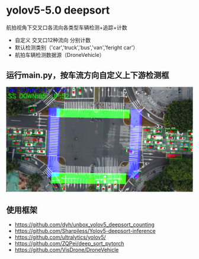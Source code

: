 # yolov5-5.0 deepsort  
航拍视角下交叉口各流向各类型车辆检测+追踪+计数

- 自定义 交叉口12种流向 分别计数
- 默认检测类别（'car','truck','bus','van','feright car'）
- 航拍车辆检测数据源（DroneVehicle）

## 运行main.py，按车流方向自定义上下游检测框
![运行效果展示](./readme.jpg)


## 使用框架

- https://github.com/dyh/unbox_yolov5_deepsort_counting
- https://github.com/Sharpiless/Yolov5-deepsort-inference
- https://github.com/ultralytics/yolov5/
- https://github.com/ZQPei/deep_sort_pytorch
- https://github.com/VisDrone/DroneVehicle
